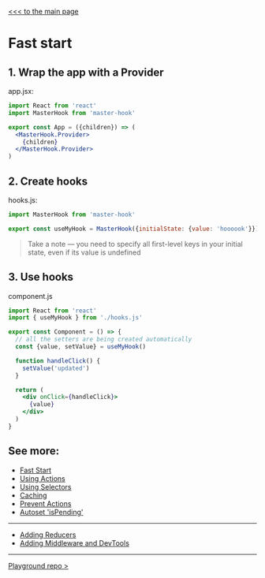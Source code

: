 [<<< to the main page](https://github.com/opium-pro/master-hook)

# Fast start

## 1. Wrap the app with a Provider
app.jsx:
```jsx
import React from 'react'
import MasterHook from 'master-hook'

export const App = ({children}) => (
  <MasterHook.Provider>
    {children}
  </MasterHook.Provider>
)
```

## 2. Create hooks
hooks.js:
```js
import MasterHook from 'master-hook'

export const useMyHook = MasterHook({initialState: {value: 'hoooook'}})
```
> Take a note — you need to specify all first-level keys in your initial state, even if its value is undefined

## 3. Use hooks
component.js
```jsx
import React from 'react'
import { useMyHook } from './hooks.js'

export const Component = () => {
  // all the setters are being created automatically
  const {value, setValue} = useMyHook()

  function handleClick() {
    setValue('updated')
  }

  return (
    <div onClick={handleClick}>
      {value}
    </div>
  )
}
```

## See more:

* [Fast Start](https://github.com/opium-pro/master-hook/blob/master/docs/FAST_START.md)
* [Using Actions](https://github.com/opium-pro/master-hook/blob/master/docs/ACTIONS.md)
* [Using Selectors](https://github.com/opium-pro/master-hook/blob/master/docs/SELECTORS.md)
* [Caching](https://github.com/opium-pro/master-hook/blob/master/docs/CACHING.md)
* [Prevent Actions](https://github.com/opium-pro/master-hook/blob/master/docs/PREVENT_ACTIONS.md)
* [Autoset 'isPending'](https://github.com/opium-pro/master-hook/blob/master/docs/IS_PENDING.md)
---
* [Adding Reducers](https://github.com/opium-pro/master-hook/blob/master/docs/ADDING_REDUCERS.md)
* [Adding Middleware and DevTools](https://github.com/opium-pro/master-hook/blob/master/docs/ADDING_MIDDLEWARE.md)
---
[Playground repo >](https://github.com/opium-pro/master-hook-playground)